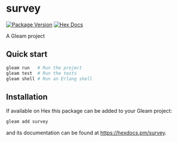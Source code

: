 # survey

[![Package Version](https://img.shields.io/hexpm/v/survey)](https://hex.pm/packages/survey)
[![Hex Docs](https://img.shields.io/badge/hex-docs-ffaff3)](https://hexdocs.pm/survey/)

A Gleam project

## Quick start

```sh
gleam run   # Run the project
gleam test  # Run the tests
gleam shell # Run an Erlang shell
```

## Installation

If available on Hex this package can be added to your Gleam project:

```sh
gleam add survey
```

and its documentation can be found at <https://hexdocs.pm/survey>.
